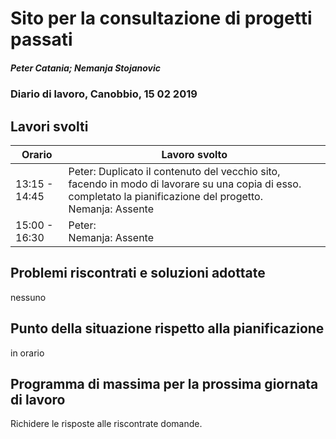 # Sito per la consultazione di progetti passati  
##### Peter Catania; Nemanja Stojanovic
### Diario di lavoro, Canobbio, 15 02 2019

## Lavori svolti


|Orario        |Lavoro svolto                 |
|--------------|------------------------------|
| 13:15 - 14:45 | Peter: Duplicato il contenuto del vecchio sito, facendo in modo di lavorare su una copia di esso. completato la pianificazione del progetto.<br>Nemanja: Assente |
| 15:00 - 16:30 | Peter: <br>Nemanja: Assente |


##  Problemi riscontrati e soluzioni adottate
nessuno

##  Punto della situazione rispetto alla pianificazione
in orario

## Programma di massima per la prossima giornata di lavoro
Richidere le risposte alle riscontrate domande.
